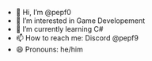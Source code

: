 - 👋 Hi, I’m @pepf0
- 👀 I’m interested in Game Developement
- 🌱 I’m currently learning C#
- 📫 How to reach me: Discord @pepf9
- 😄 Pronouns: he/him

<!---
pepf0/pepf0 is a ✨ special ✨ repository because its `README.md` (this file) appears on your GitHub profile.
You can click the Preview link to take a look at your changes.
--->
